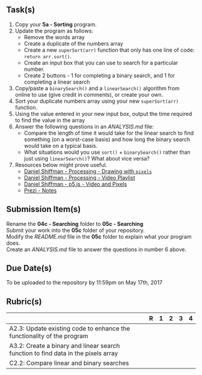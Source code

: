 Task(s)
-------
1. Copy your **5a - Sorting** program.  
2. Update the program as follows:
   * Remove the words array
   * Create a duplicate of the numbers array
   * Create a new ```superSort(arr)``` function that only has one line of code: ```return arr.sort()```. 
   * Create an input box that you can use to search for a particular number.
   * Create 2 buttons - 1 for completing a binary search, and 1 for completing a linear search
3. Copy/paste a ```binarySearch()``` and a ```linearSearch()``` algorithm from online to use (give credit in comments), or create your own.
4. Sort your duplicate numbers array using your new ```superSort(arr)``` function.
5. Using the value entered in your new input box, output the time required to find the value in the array
6. Answer the following questions in an _ANALYSIS.md_ file:
   * Compare the length of time it would take for the linear search to find something (on a worst-case basis) and how long the binary search would take on a typical basis.
   * What situations would you use ```sort()``` + ```binarySearch()``` rather than just using ```linearSearch()```? What about vice versa?
7. Resources below might prove useful.  
   * [Daniel Shiffman - Processing - Drawing with ```pixels```](https://www.youtube.com/playlist?list=PLRqwX-V7Uu6bsRnSEJ9tRn4V_XCGXovs4)
   * [Daniel Shiffman - Processing - Video Playlist](https://www.youtube.com/playlist?list=PLRqwX-V7Uu6bw0bVn4M63p8TMJf3OhGy8)
   * [Daniel Shiffman - p5.js - Video and Pixels](https://www.youtube.com/playlist?list=PLRqwX-V7Uu6aKKsDHZdDvN6oCJ2hRY_Ig)
   * [Prezi - Notes](http://prezi.com/kpgyneipmt8d/?utm_campaign=share&utm_medium=copy)


Submission Item(s)
------------------
Rename the **04c - Searching** folder to **05c - Searching**  
Submit your work into the **05c** folder of your repository.  
Modify the _README.md_ file in the **05c** folder to explain what your program does.  
Create an _ANALYSIS.md_ file to answer the questions in number 6 above.

Due Date(s)
-------------
To be uploaded to the repository by 11:59pm on May 17th, 2017  


Rubric(s)
---------

|                                          | R    | 1    | 2    | 3    | 4    |
| ---------------------------------------- | ---- | ---- | ---- | ---- | ---- |
| A2.3: Update existing code to enhance the functionality of the program | | | | | |
| A3.2: Create a binary and linear search function to find data in the pixels array | | | | | |
| C2.2: Compare linear and binary searches | | | | | |

